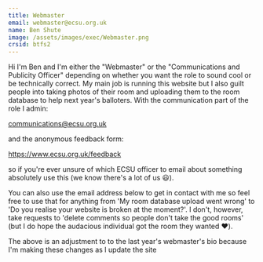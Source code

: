 ```yaml
---
title: Webmaster
email: webmaster@ecsu.org.uk
name: Ben Shute
image: /assets/images/exec/Webmaster.png
crsid: btfs2
---
```


Hi I'm Ben and I'm either the "Webmaster" or the "Communications and Publicity Officer" depending on whether you want the role to sound cool or be technically correct. My main job is running this website but I also guilt people into taking photos of their room and uploading them to the room database to help next year's balloters. With the communication part of the role I admin:

communications@ecsu.org.uk

and the anonymous feedback form:

https://www.ecsu.org.uk/feedback

so if you're ever unsure of which ECSU officer to email about something absolutely use this (we know there's a lot of us 😃). 

You can also use the email address below to get in contact with me so feel free to use that for anything from 'My room database upload went wrong' to 'Do you realise your website is broken at the moment?'. I don't, however, take requests to 'delete comments so people don't take the good rooms' (but I do hope the audacious individual got the room they wanted ❤️).

The above is an adjustment to to the last year's webmaster's bio because I'm making these changes as I update the site